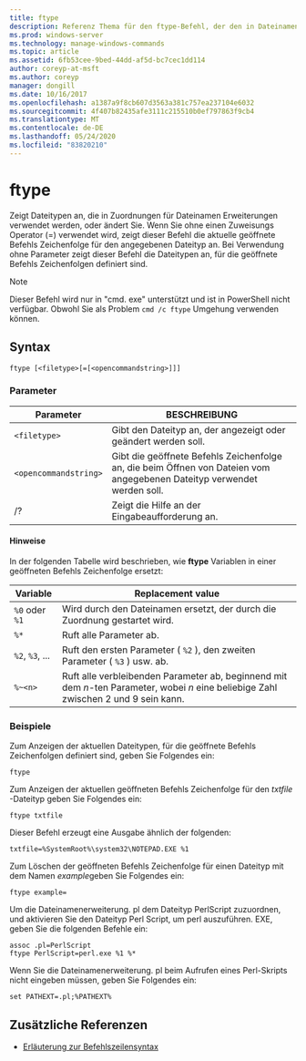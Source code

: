 ```yaml
---
title: ftype
description: Referenz Thema für den ftype-Befehl, der den in Dateinamen Erweiterungs Zuordnungen verwendeten Dateityp anzeigt oder ändert.
ms.prod: windows-server
ms.technology: manage-windows-commands
ms.topic: article
ms.assetid: 6fb53cee-9bed-44dd-af5d-bc7cec1dd114
author: coreyp-at-msft
ms.author: coreyp
manager: dongill
ms.date: 10/16/2017
ms.openlocfilehash: a1387a9f8cb607d3563a381c757ea237104e6032
ms.sourcegitcommit: 4f407b82435afe3111c215510b0ef797863f9cb4
ms.translationtype: MT
ms.contentlocale: de-DE
ms.lasthandoff: 05/24/2020
ms.locfileid: "83820210"
---
```

# <a name="ftype"></a>ftype

Zeigt Dateitypen an, die in Zuordnungen für Dateinamen Erweiterungen verwendet werden, oder ändert Sie. Wenn Sie ohne einen Zuweisungs Operator (=) verwendet wird, zeigt dieser Befehl die aktuelle geöffnete Befehls Zeichenfolge für den angegebenen Dateityp an. Bei Verwendung ohne Parameter zeigt dieser Befehl die Dateitypen an, für die geöffnete Befehls Zeichenfolgen definiert sind.

> [!NOTE]
> Dieser Befehl wird nur in "cmd. exe" unterstützt und ist in PowerShell nicht verfügbar.
> Obwohl Sie als Problem `cmd /c ftype` Umgehung verwenden können.

## <a name="syntax"></a>Syntax

```
ftype [<filetype>[=[<opencommandstring>]]]
```

### <a name="parameters"></a>Parameter

| Parameter | BESCHREIBUNG |
| --------- | ----------- |
| `<filetype>` | Gibt den Dateityp an, der angezeigt oder geändert werden soll. |
| `<opencommandstring>` | Gibt die geöffnete Befehls Zeichenfolge an, die beim Öffnen von Dateien vom angegebenen Dateityp verwendet werden soll.|
| /? | Zeigt die Hilfe an der Eingabeaufforderung an. |

#### <a name="remarks"></a>Hinweise

In der folgenden Tabelle wird beschrieben, wie **ftype** Variablen in einer geöffneten Befehls Zeichenfolge ersetzt:

| Variable | Replacement value |
| -------- | ----------------- |
| `%0` oder `%1` | Wird durch den Dateinamen ersetzt, der durch die Zuordnung gestartet wird. |
| `%*` | Ruft alle Parameter ab. |
| `%2`, `%3`, ... | Ruft den ersten Parameter ( `%2` ), den zweiten Parameter ( `%3` ) usw. ab. |
| `%~<n>` | Ruft alle verbleibenden Parameter ab, beginnend mit dem *n*-ten Parameter, wobei *n* eine beliebige Zahl zwischen 2 und 9 sein kann. |

### <a name="examples"></a>Beispiele

Zum Anzeigen der aktuellen Dateitypen, für die geöffnete Befehls Zeichenfolgen definiert sind, geben Sie Folgendes ein:

```
ftype
```

Zum Anzeigen der aktuellen geöffneten Befehls Zeichenfolge für den *txtfile* -Dateityp geben Sie Folgendes ein:

```
ftype txtfile
```

Dieser Befehl erzeugt eine Ausgabe ähnlich der folgenden:

`txtfile=%SystemRoot%\system32\NOTEPAD.EXE %1`

Zum Löschen der geöffneten Befehls Zeichenfolge für einen Dateityp mit dem Namen *example*geben Sie Folgendes ein:

```
ftype example=
```

Um die Dateinamenerweiterung. pl dem Dateityp PerlScript zuzuordnen, und aktivieren Sie den Dateityp Perl Script, um perl auszuführen. EXE, geben Sie die folgenden Befehle ein:

```
assoc .pl=PerlScript
ftype PerlScript=perl.exe %1 %*
```

Wenn Sie die Dateinamenerweiterung. pl beim Aufrufen eines Perl-Skripts nicht eingeben müssen, geben Sie Folgendes ein:

```
set PATHEXT=.pl;%PATHEXT%
```

## <a name="additional-references"></a>Zusätzliche Referenzen

- [Erläuterung zur Befehlszeilensyntax](command-line-syntax-key.md)
